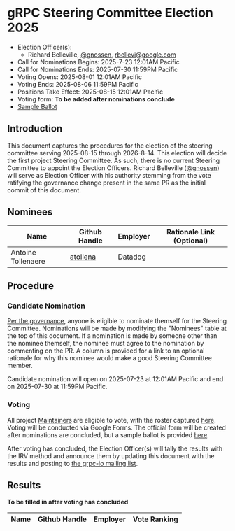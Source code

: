 # gRPC Steering Committee Election 2025

- Election Officer(s):
  - Richard Belleville, [@gnossen](https://github.com/gnossen), [rbellevi@google.com](mailto:rbellevi@google.com)
- Call for Nominations Begins: 2025-7-23 12:01AM Pacific
- Call for Nominations Ends: 2025-07-30 11:59PM Pacific
- Voting Opens: 2025-08-01 12:01AM Pacific
- Voting Ends: 2025-08-06 11:59PM Pacific
- Positions Take Effect: 2025-08-15 12:01AM Pacific
- Voting form: **To be added after nominations conclude**
- [Sample Ballot](https://forms.gle/T7bxn3sWiAb4eaUU6)

## Introduction

This document captures the procedures for the election of the steering committee
serving 2025-08-15 through 2026-8-14. This election will decide the first project
Steering Committee. As such, there is no current Steering Committee to appoint
the Election Officers. Richard Belleville
([@gnossen](https://github.com/gnossen)) will serve as Election Officer with his
authority stemming from the vote ratifying the governance change present in the
same PR as the initial commit of this document.

## Nominees

| Name | Github Handle | Employer | Rationale Link (Optional) |
|--|--|--|--|
| Antoine Tollenaere | [atollena](https://github.com/atollena) | Datadog | |

## Procedure

### Candidate Nomination

[Per the governance](../governance.md#composition), anyone is eligible to
nominate themself for the Steering Committee. Nominations will be made by
modifying the "Nominees" table at the top of this document. If a nomination is
made by someone other than the nominee themself, the nominee must agree to the
nomination by commenting on the PR. A column is provided for a link to an
optional rationale for why this nominee would make a good Steering Committee
member.

Candidate nomination will open on 2025-07-23 at 12:01AM Pacific and end on
2025-07-30 at 11:59PM Pacific.

### Voting

All project [Maintainers](../contributor_ladder.md#maintainer) are eligible to
vote, with the roster captured [here](contributors/maintainers.md). Voting will
be conducted via Google Forms. The official form will be created after
nominations are concluded, but a sample ballot is provided [here](https://forms.gle/T7bxn3sWiAb4eaUU6).

After voting has concluded, the Election Officer(s) will tally the results with
the IRV method and announce them by updating this document with the results and
posting to [the grpc-io mailing list](https://groups.google.com/g/grpc-io).

## Results

**To be filled in after voting has concluded**

| Name | Github Handle | Employer | Vote Ranking |
|--|--|--|--|
